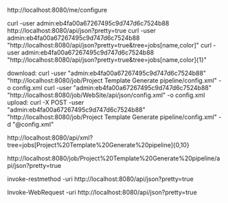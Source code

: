 http://localhost:8080/me/configure

curl -user admin:eb4fa00a67267495c9d747d6c7524b88  http://localhost:8080/api/json?pretty=true
curl -user admin:eb4fa00a67267495c9d747d6c7524b88  "http://localhost:8080/api/json?pretty=true&tree=jobs[name,color]"
curl -user admin:eb4fa00a67267495c9d747d6c7524b88  "http://localhost:8080/api/json?pretty=true&tree=jobs[name,color]{1}"

download:
curl -user "admin:eb4fa00a67267495c9d747d6c7524b88"  "http://localhost:8080/job/Project Template Generate pipeline/config.xml" -o config.xml
curl -user "admin:eb4fa00a67267495c9d747d6c7524b88" "http://localhost:8080/job/WebSite/api/json/config.xml" -o config.xml
upload:
curl -X POST -user "admin:eb4fa00a67267495c9d747d6c7524b88"  "http://localhost:8080/job/Project Template Generate pipeline/config.xml" -d "@config.xml"

http://localhost:8080/api/xml?tree=jobs[Project%20Template%20Generate%20pipeline]{0,10}


http://localhost:8080/job/Project%20Template%20Generate%20pipeline/api/json?pretty=true

invoke-restmethod -uri http://localhost:8080/api/json?pretty=true

Invoke-WebRequest -uri http://localhost:8080/api/json?pretty=true


